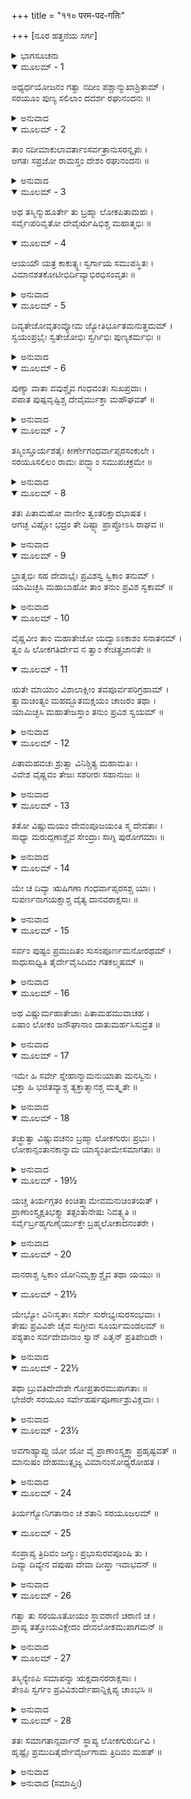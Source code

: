 +++
title = "११० परम-पद-गतिः"

+++
[ನೂರ ಹತ್ತನೆಯ ಸರ್ಗ]



<details><summary>ಭಾಗಸೂಚನಾ</summary>

ಶ್ರೀರಾಮನು ಅನುಜರೊಡನೆ ತನ್ನ ಸ್ವರೂಪನಾದ ಮಹಾವಿಷ್ಣುವಿನಲ್ಲಿ ಐಕ್ಯ ಹೊಂದುವುದು, ಜೊತೆಗೆ ಬಂದಿರುವ ಸಮಸ್ತರಿಗೂ ಸಂತಾನಕ ಲೋಕದ ಪ್ರಾಪ್ತಿ
</details>

<details open><summary>ಮೂಲಮ್ - 1</summary>

ಅಧ್ಯರ್ಧಯೋಜನಂ ಗತ್ವಾ ನದೀಂ ಪಶ್ಚಾನ್ಮುಖಾಶ್ರಿತಾಮ್ ।  
ಸರಯೂಂ ಪುಣ್ಯ ಸಲಿಲಾಂ ದದರ್ಶ ರಘುನಂದನಃ ॥
</details>

<details><summary>ಅನುವಾದ</summary>

ಅಯೋಧ್ಯೆಯಿಂದ ಒಂದೂವರೆ ಯೋಜನ ದೂರ ಹೋದ ಬಳಿಕ ಶ್ರೀರಾಮನು ಪಶ್ಚಿಮ ದಿಕ್ಕಿನಲ್ಲಿರುವ ಪುಣ್ಯೋದಕದಿಂದ ಕೂಡಿದ ಸರಯೂ ನದಿಯನ್ನು ದರ್ಶಿಸಿದನು.॥1॥
</details>

<details open><summary>ಮೂಲಮ್ - 2</summary>

ತಾಂ ನದೀಮಾಕುಲಾವರ್ತಾಂಸರ್ವತ್ರಾನುಸರನ್ನೃಪಃ ।  
ಆಗತಃ ಸಪ್ರಜೋ ರಾಮಸ್ತಂ ದೇಶಂ ರಘುನಂದನಃ ॥
</details>

<details><summary>ಅನುವಾದ</summary>

ಸರಯೂ ನದಿಯಲ್ಲಿ ಎಲ್ಲೆಡೆ ಸುಳಿಗಳಿದ್ದವು. ಅಲ್ಲಿ ಎಲ್ಲೆಡೆ ತಿರುಗಾಡಿ ರಘುನಂದನ ಶ್ರೀರಾಮನು ಪ್ರಜಾಜನರೊಂದಿಗೆ ಒಂದು ಉತ್ತಮ ಸ್ಥಾನಕ್ಕೆ ತಲುಪಿದನು.॥2॥
</details>

<details open><summary>ಮೂಲಮ್ - 3</summary>

ಅಥ ತಸ್ಮಿನ್ಮುಹೂರ್ತೇ ತು ಬ್ರಹ್ಮಾ ಲೋಕಪಿತಾಮಹಃ ।  
ಸರ್ವೈಃಪರಿವೃತೋ ದೇವೈರ್ಋಷಿಭಿಶ್ಚ ಮಹಾತ್ಮಭಿಃ ॥
</details>

<details open><summary>ಮೂಲಮ್ - 4</summary>

ಆಯಯೌ ಯತ್ರ ಕಾಕುತ್ಸ್ಥಃ ಸ್ವರ್ಗಾಯ ಸಮುಪಸ್ಥಿತಃ ।  
ವಿಮಾನಶತಕೋಟೀಭಿರ್ದಿವ್ಯಾಭಿರಭಿಸಂವೃತಃ ॥
</details>

<details><summary>ಅನುವಾದ</summary>

ಆಗಲೇ ಲೋಕಪಿತಾಮಹ ಬ್ರಹ್ಮದೇವರು ಸಮಸ್ತ ದೇವತೆಗಳಿಂದ ಹಾಗೂ ಋಷಿಗಳಿಂದ ಸಂವೃತನಾಗಿ ಶ್ರೀರಘುನಾಥನು ಪರಮಧಾಮಕ್ಕೆ ತೆರಳಲು ನಿಂತಿದ್ದ ಸ್ಥಲಕ್ಕೆ ಬಂದು ತಲುಪಿದರು. ಅವರೊಂದಿಗೆ ಕೋಟಿ-ಕೋಟಿ ದಿವ್ಯ ವಿಮಾನಗಳು ಶೋಭಿಸುತ್ತಿದ್ದವು.॥3-4॥
</details>

<details open><summary>ಮೂಲಮ್ - 5</summary>

ದಿವ್ಯತೇಜೋವೃತಂವ್ಯೋಮ ಜ್ಯೋತಿರ್ಭೂತಮನುತ್ತಮಮ್ ।  
ಸ್ವಯಂಪ್ರಭೈಃ ಸ್ವತೇಜೋಭಿಃ ಸ್ವರ್ಗಿಭಿಃ ಪುಣ್ಯಕರ್ಮಭಿಃ ॥
</details>

<details><summary>ಅನುವಾದ</summary>

ಆಕಾಶ ಮಂಡಲವೆಲ್ಲ ದಿವ್ಯತೇಜದಿಂದ ವ್ಯಾಪ್ತವಾಗಿ ಅತ್ಯಂತ ಜ್ಯೋತಿರ್ಮಯವಾಗುತ್ತಿತ್ತು. ಪುಣ್ಯಕರ್ಮಮಾಡುವ ಸ್ವರ್ಗವಾಸೀಗಳು ಸ್ವಯಂ ಪ್ರಕಾಶಿತರಾಗಿ ತಮ್ಮ ತೇಜದಿಂದ ಆ ಸ್ಥಾನವನ್ನು ಬೆಳಗಿಸುತ್ತಿದ್ದರು.॥5॥
</details>

<details open><summary>ಮೂಲಮ್ - 6</summary>

ಪುಣ್ಯಾ ವಾತಾ ವವುಶ್ಚೈವ ಗಂಧವಂತಃ ಸುಖಪ್ರದಾಃ ।  
ಪಪಾತ ಪುಷ್ಪವೃಷ್ಟಿಶ್ಚ ದೇವೈರ್ಮುಕ್ತಾ ಮಹೌಘವತ್ ॥
</details>

<details><summary>ಅನುವಾದ</summary>

ಪರಮ ಪವಿತ್ರ, ಸುಗಂಧಿತ, ಸುಖದಾಯಕ ಮಂದಾನಿಲ ಬೀಸತೊಡಗಿತು. ದೇವತೆಗಳು ಸುರಿಸುವ ರಾಶಿ-ರಾಶಿ ದಿವ್ಯಪುಷ್ಪಗಳ ಭಾರೀ ವರ್ಷಾ ಆಗತೊಡಗಿತು.॥6॥
</details>

<details open><summary>ಮೂಲಮ್ - 7</summary>

ತಸ್ಮಿಂಸ್ತೂರ್ಯಶತೈಃ ಕೀರ್ಣೇಗಂಧರ್ವಾಪ್ಸರಸಂಕುಲೇ ।  
ಸರಯೂಸಲಿಲಂ ರಾಮಃ ಪದ್ಭ್ಯಾಂ ಸಮುಪಚಕ್ರಮೇ ॥
</details>

<details><summary>ಅನುವಾದ</summary>

ಆಗ ನೂರಾರು ವಾದ್ಯಗಳು ಮೊಳಗಿದವು, ಗಂಧರ್ವರು ಮತ್ತು ಅಪ್ಸರೆಯರಿಂದ ಅಲ್ಲಿಯ ಜಾಗ ತುಂಬಿ ಹೋಯಿತು. ಅಷ್ಟರಲ್ಲಿ ಶ್ರೀರಾಮಚಂದ್ರನು ಸರಯೂ ಜಲವನ್ನು ಪ್ರವೇಶಿಸಲು ಮುಂದಡಿಯಿಟ್ಟನು.॥7॥
</details>

<details open><summary>ಮೂಲಮ್ - 8</summary>

ತತಃ ಪಿತಾಮಹೋ ವಾಣೀಂ ತ್ವಂತರಿಕ್ಷಾದಭಾಷತ ।  
ಆಗಚ್ಛ ವಿಷ್ಣೋ ಭದ್ರಂ ತೇ ದಿಷ್ಟ್ಯಾ ಪ್ರಾಪ್ತೋಽಸಿ ರಾಘವ ॥
</details>

<details><summary>ಅನುವಾದ</summary>

ಆಗ ಬ್ರಹ್ಮದೇವರು ಆಕಾಶದಿಂದ ನುಡಿದರು - ಶ್ರೀವಿಷ್ಣುಸ್ವರೂಪ ರಘುನಂದನ! ಬಾ ಬಾ! ನಿನಗೆ ಮಂಗಳವಾಗಲಿ. ನೀನು ಪರಮಧಾಮಕ್ಕೆ ಆಗಮಿಸುವುದು ನಮ್ಮ ಸೌಭಾಗ್ಯವಾಗಿದೆ.॥8॥
</details>

<details open><summary>ಮೂಲಮ್ - 9</summary>

ಭ್ರಾತೃಭಿಃ ಸಹ ದೇವಾಭೈಃ ಪ್ರವಿಶಸ್ವ ಸ್ವಿಕಾಂ ತನುಮ್ ।  
ಯಾಮಿಚ್ಛಸಿ ಮಹಾಬಾಹೋ ತಾಂ ತನುಂ ಪ್ರವಿಶ ಸ್ವಕಾಮ್ ॥
</details>

<details><summary>ಅನುವಾದ</summary>

ಮಹಾಬಾಹೋ! ದೇವತುಲ್ಯ ತೇಜಸ್ವೀ ಸಹೋದರರೊಂದಿಗೆ ನಿನ್ನ ಸ್ವರೂಪಭೂತ ಲೋಕ ವನ್ನು ಪ್ರವೇಶಿಸು. ನೀನು ಬಯಸಿದ ಸ್ವರೂಪದಿಂದಲೇ ಪ್ರವೇಶಮಾಡು.॥9॥
</details>

<details open><summary>ಮೂಲಮ್ - 10</summary>

ವೈಷ್ಣವೀಂ ತಾಂ ಮಹಾತೇಜೋ ಯದ್ವಾಽಽಕಾಶಂ ಸನಾತನಮ್ ।  
ತ್ವಂ ಹಿ ಲೋಕಗತಿರ್ದೇವ ನ ತ್ವಾಂ ಕೇಚಿತ್ಪ್ರಜಾನತೇ ॥
</details>

<details open><summary>ಮೂಲಮ್ - 11</summary>

ಋತೇ ಮಾಯಾಂ ವಿಶಾಲಾಕ್ಷೀಂ ತವಪೂರ್ವಪರಿಗ್ರಹಾಮ್ ।  
ತ್ವಾಮಚಿಂತ್ಯಂ ಮಹದ್ಭೂತಮಕ್ಷಯಂ ಚಾಜರಂ ತಥಾ ।  
ಯಾಮಿಚ್ಛಸಿ ಮಹಾತೇಜಸ್ತಾಂ ತನುಂ ಪ್ರವಿಶ ಸ್ವಯಮ್ ॥
</details>

<details><summary>ಅನುವಾದ</summary>

ಮಹಾತೇಜಸ್ವೀ ಪರಮೇಶ್ವರ! ನೀನು ಇಚ್ಛಿಸುವೆಯಾದರೆ ಚತುರ್ಭುಜ ವಿಷ್ಣುರೂಪದಲ್ಲೇ ಪ್ರವೇಶಿಸು, ಅಥವಾ ತನ್ನ ಸನಾತನ ಆಕಾಶಮಯ ಅವ್ಯಕ್ತ ಬ್ರಹ್ಮರೂಪದಲ್ಲಿ ವಿರಾಜಮಾನನಾಗು. ದೇವ! ನೀನೇ ಸಮಸ್ತ ಲೋಕಗಳ ಆಶ್ರಯವಾಗಿರುವೆ. ನಿನ್ನ ಪುರಾತನ ಪತ್ನೀ ಯೋಗಮಾಯಾ ಸ್ವರೂಪಳಾದ, ವಿಶಾಲಾಕ್ಷಿಯಾದ ಸೀತಾದೇವಿಯ ಹೊರತು ಬೇರೆ ಯಾರಿಗೂ ನಿನ್ನ ನಿಜ ಸ್ವರೂಪ ತಿಳಿಯದು; ಏಕೆಂದರೆ ನೀನು ಅಚಿಂತ್ಯನು, ಮಹಾಸತ್ತ್ವನು, ಅವಿನಾಶಿಯು, ಆದಿಮಧ್ಯಾಂತರಹಿತನು, ಜರಾಮರಣರಹಿತನು. ಈಗ ನೀನು ಯಾವು ಸ್ವರೂಪದಲ್ಲಿ ಪ್ರವೇಶಿಸಲು ಬಯಸುವೆಯೋ ಆ ಸ್ವರೂಪದಲ್ಲಿ ಸೇರಿಕೋ.॥10-11॥
</details>

<details open><summary>ಮೂಲಮ್ - 12</summary>

ಪಿತಾಮಹವಚಃ ಶ್ರುತ್ವಾ ವಿನಿಶ್ಚಿತ್ಯ ಮಹಾಮತಿಃ ।  
ವಿವೇಶ ವೈಷ್ಣವಂ ತೇಜಃ ಸಶರೀರಃ ಸಹಾನುಜಃ ॥
</details>

<details><summary>ಅನುವಾದ</summary>

ಪಿತಾಮಹ ಬ್ರಹ್ಮದೇವರ ಮಾತನ್ನು ಕೇಳಿ ಪರಮ ಬುದ್ಧಿವಂತ ಶ್ರೀರಾಮನು ಏನೋ ನಿಶ್ಚಯಿಸಿ ಸಹೋದರರೊಂದಿಗೆ ಶರೀರಸಹಿತ ತನ್ನ ವೈಷ್ಣವ ತೇಜಸ್ಸಿನಲ್ಲಿ ಪ್ರವೇಶಿಸಿದನು.॥12॥
</details>

<details open><summary>ಮೂಲಮ್ - 13</summary>

ತತೋ ವಿಷ್ಣುಮಯಂ ದೇವಂಪೂಜಯಂತಿ ಸ್ಮ ದೇವತಾಃ ।  
ಸಾಧ್ಯಾ ಮರುದ್ಗಣಾಶ್ಚೈವ ಸೇಂದ್ರಾಃ ಸಾಗ್ನಿ ಪುರೋಗಮಾಃ ॥
</details>

<details><summary>ಅನುವಾದ</summary>

ಮತ್ತೆ ಇಂದ್ರಾಗ್ನಿ ಆದಿ ಎಲ್ಲ ದೇವತೆಗಳು, ಸಾಧ್ಯರು, ಮರುದ್ಗಣರು, ವಿಷ್ಣುಸ್ವರೂಪದಲ್ಲಿ ಸ್ಥಿತನಾದ ಭಗವಾನ್ ಶ್ರೀರಾಮನನ್ನು ಸ್ತುತಿಸಿ ಪೂಜಿಸ ತೊಡಗಿದರು.॥13॥
</details>

<details open><summary>ಮೂಲಮ್ - 14</summary>

ಯೇ ಚ ದಿವ್ಯಾ ಋಷಿಗಣಾ ಗಂಧರ್ವಾಪ್ಸರಸಶ್ಚ ಯಾಃ ।  
ಸುಪರ್ಣನಾಗಯಕ್ಷಾಶ್ಚ  ದೈತ್ಯ ದಾನವರಾಕ್ಷಸಾಃ ॥
</details>

<details><summary>ಅನುವಾದ</summary>

ಅನಂತರ ದಿವ್ಯಋಷಿ, ಗಂಧರ್ವರು, ಅಪ್ಸರೆಯರು, ಗರುಡ, ನಾಗ, ದೈತ್ಯ, ದಾನವ, ರಾಕ್ಷಸ ಇವರೆಲ್ಲರೂ ಭಗವಂತನ ಗುಣಗಾನ ಮಾಡತೊಡಗಿದರು.॥14॥
</details>

<details open><summary>ಮೂಲಮ್ - 15</summary>

ಸರ್ವಂ ಪುಷ್ಟಂ ಪ್ರಮುದಿತಂ ಸುಸಂಪೂರ್ಣಮನೋರಥಮ್ ।  
ಸಾಧುಸಾಧ್ವಿತಿ ತೈರ್ದೇವೈಸಿದಿವಂ ಗತಕಲ್ಮಷಮ್ ॥
</details>

<details><summary>ಅನುವಾದ</summary>

ಅವರು ಸ್ತುತಿಸುತ್ತಾರೆ- ಪ್ರಭೋ ! ನೀನು ಇಲ್ಲಿಗೆ ಪದಾರ್ಪಣ ಮಾಡಿದ್ದರಿಂದ ದೇವಲೋಕ ವಾಸಿಗಳ ಸಮುದಾಯ ಸಲ ಮನೋರಥವಾದ್ದರಿಂದ ಹೃಷ್ಟ-ಪುಷ್ಟ ಹಾಗೂ ಆನಂದ ಮಗ್ನವಾಯಿತು. ಎಲ್ಲರ ಪಾಪ-ತಾಪ ನಾಶವಾಗಿ ಹೋದುವು. ಸ್ವಾಮಿ! ನೀನು ಮಾಡಿದ ಕಾರ್ಯವು ಅತ್ಯಂತ ಸಾಧುವಾಗಿದೆ.॥15॥
</details>

<details open><summary>ಮೂಲಮ್ - 16</summary>

ಅಥ ವಿಷ್ಣುರ್ಮಹಾತೇಜಾಃ ಪಿತಾಮಹಮುವಾಚಹ ।  
ಏಷಾಂ ಲೋಕಂ ಜನೌಘಾನಾಂ ದಾತುಮರ್ಹಸಿಸುವ್ರತ ॥
</details>

<details><summary>ಅನುವಾದ</summary>

ಅನಂತರ ವಿಷ್ಣು ರೂಪದಲ್ಲಿ ವಿರಾಜಿಸುತ್ತಿದ್ದ ಮಹಾತೇಜಸ್ವೀ ಶ್ರೀರಾಮನು ಬ್ರಹ್ಮ ದೇವರಲ್ಲಿ ಹೇಳಿದನು - ಸುವ್ರತ ಪಿತಾಮಹನೇ! ಈ ಸಮಸ್ತ ಜನಸಮುದಾಯಕ್ಕೂ ನೀನು ಉತ್ತಮ ಲೋಕವನ್ನು ಅನುಗ್ರಹಿಸು.॥16॥
</details>

<details open><summary>ಮೂಲಮ್ - 17</summary>

ಇಮೇ ಹಿ ಸರ್ವೇ ಸ್ನೇಹಾನ್ಮಾಮನುಯಾತಾ ಮನಸ್ವಿನಃ ।  
ಭಕ್ತಾ ಹಿ ಭಜಿತವ್ಯಾಶ್ಚ ತ್ಯಕ್ತಾತ್ಮಾನಶ್ಚ ಮತ್ಕೃತೇ ॥
</details>

<details><summary>ಅನುವಾದ</summary>

ಇವರೆಲ್ಲರೂ ಸ್ನೇಹಪರ ವಶರಾಗಿ ನನ್ನ ಹಿಂದೆ ಬಂದಿರುವರು. ಇವರೆಲ್ಲರೂ ಯಶಸ್ವೀ ನನ್ನ ಭಕ್ತರಾಗಿದ್ದಾರೆ. ಇವರು ನನಗಾಗಿ ತಮ್ಮ ಲೌಕಿಕ ಸುಖಗಳನ್ನು ತ್ಯಜಿಸಿರುವರು; ಆದ್ದರಿಂದ ಇವರು ನನ್ನ ಅನುಗ್ರಹಕ್ಕೆ ಸರ್ವಥಾ ಪಾತ್ರರಾಗಿದ್ದಾರೆ.॥17॥
</details>

<details open><summary>ಮೂಲಮ್ - 18</summary>

ತಚ್ಛ್ರುತ್ವಾ ವಿಷ್ಣುವಚನಂ ಬ್ರಹ್ಮಾ ಲೋಕಗುರುಃ ಪ್ರಭುಃ ।  
ಲೋಕಾನ್ಸಂತಾನಕಾನ್ನಾಮ ಯಾಸ್ಯಂತೀಮೇಸಮಾಗತಾಃ ॥
</details>

<details><summary>ಅನುವಾದ</summary>

ಭಗವಾನ್ ವಿಷ್ಣುವಿನ ಮಾತನ್ನು ಕೇಳಿ ಲೋಕಗುರು ಭಗವಾನ್ ಬ್ರಹ್ಮದೇವರು ಹೇಳಿದರು - ಭಗವಂತಾ! ಇಲ್ಲಿಗೆ ಬಂದಿರುವ ಇವರೆಲ್ಲರೂ ‘ಸಾಂತಾನಿಕ’ ಎಂಬ ಲೋಕಕ್ಕೆ ಹೋಗುವರು.॥18॥
</details>

<details open><summary>ಮೂಲಮ್ - 19½</summary>

ಯಚ್ಚ ತಿರ್ಯಗ್ಗತಂ ಕಿಂಚಿತ್ತ್ವಾಮೇವಮನುಚಿಂತಯತ್ ।  
ಪ್ರಾಣಾಂಸ್ತ್ಯಕ್ಷತಿಭಕ್ತ್ಯಾ ತತ್ಸಂತಾನೇಷು ನಿವತ್ಸ್ಯತಿ ॥  
ಸರ್ವೈರ್ಬ್ರಹ್ಮಗುಣೈರ್ಯುಕ್ತೇ ಬ್ರಹ್ಮಲೋಕಾದನಂತರೇ ।
</details>

<details><summary>ಅನುವಾದ</summary>

ಪಶು-ಪಕ್ಷಿ ಯೋನಿಯಲ್ಲಿ ಬಿದ್ದಿರುವ ಜೀವಿಗಳಲ್ಲಿ ಯಾರೇ ನಿನ್ನನ್ನು ಭಕ್ತಿಭಾವದಿಂದ ಚಿಂತಿಸುತ್ತಾ ತಮ್ಮ ಪ್ರಾಣಗಳನ್ನು ಪರಿತ್ಯಜಿಸುವರೋ ಅವರೂ ಕೂಡ ಸಂತಾನಕ ಲೋಕದಲ್ಲೇ ವಾಸಿಸುವರು. ಈ ಸಂತಾನಕ ಲೋಕವು ಬ್ರಹ್ಮಲೋಕದ ನಿಕಟವಾಗಿದೆ. (ಸಾಕೇತಧಾಮದ್ದೇ ಅಂಗವಾಗಿದೆ) ಅದು ಬ್ರಹ್ಮನ ಸತ್ಯ-ಸಂಕಲ್ಪತ್ವ ಮೊದಲಾದ ಎಲ್ಲ ಉತ್ತಮ ಗುಣಗಳಿಂದ ಕೂಡಿದೆ. ಅದರಲ್ಲೇ ಈ ನಿನ್ನ ಭಕ್ತ ಜನರು ವಾಸಿಸುವರು.॥19½॥
</details>

<details open><summary>ಮೂಲಮ್ - 20</summary>

ವಾನರಾಶ್ಚ ಸ್ವಿಕಾಂ ಯೋನಿಮೃಕ್ಷಾಶ್ಚೈವ ತಥಾ ಯಯುಃ ॥
</details>

<details open><summary>ಮೂಲಮ್ - 21½</summary>

ಯೇಭ್ಯೋ ವಿನಿಃಸೃತಾಃ ಸರ್ವೇ ಸುರೇಭ್ಯಃಸುರಸಂಭವಾಃ ।  
ತೇಷು ಪ್ರವಿವಿಶೇ ಚೈವ ಸುಗ್ರೀವಃ ಸೂರ್ಯಮಂಡಲಮ್ ॥  
ಪಶ್ಯತಾಂ ಸರ್ವದೇವಾನಾಂ ಸ್ವಾನ್ ಪಿತೃನ್ ಪ್ರತಿಪೇದಿರೇ ।
</details>

<details><summary>ಅನುವಾದ</summary>

ವಾನರರು, ಕರಡಿಗಳು ಯಾವ ದೇವತೆಗಳಿಂದ ಉತ್ಪನ್ನರಾಗಿದ್ದರೋ, ಆಯಾ ದೇವತೆಗಳಲ್ಲಿಯೇ ಸೇರಿಕೊಳ್ಳುವರು. ಸುಗ್ರೀವನು ಸೂರ್ಯಮಂಡಲವನ್ನು ಸೇರಿಕೊಳ್ಳುವನು. ಸಮಸ್ತ ದೇವತೆಗಳು ನೋಡು-ನೋಡುತ್ತಿರುವಂತೆಯೇ ಋಕ್ಷ-ವಾನರರೆಲ್ಲರೂ ತಮ್ಮ-ತಮ್ಮ ಪಿತೃಗಳಲ್ಲಿ ಸೇರಿಕೊಂಡವು.॥20-21½॥
</details>

<details open><summary>ಮೂಲಮ್ - 22½</summary>

ತಥಾ ಬ್ರುವತಿದೇವೇಶೇ ಗೋಪ್ರತಾರಮುಪಾಗತಾಃ ॥  
ಭೇಜಿರೇ ಸರಯೂಂ ಸರ್ವೇಹರ್ಷಪೂರ್ಣಾಶ್ರುವಿಕ್ಲವಾಃ ।
</details>

<details><summary>ಅನುವಾದ</summary>

ದೇವೇಶ್ವರ ಬ್ರಹ್ಮದೇವರು ಸಂತಾನಕ ಲೋಕದ ಘೋಷಣೆ ಮಾಡಿದಾಗ ಸರಯೂವಿನ ಗೋಪ್ರತಾರಘಾಟಿನಲ್ಲಿ ಬಂದಿರುವ ಎಲ್ಲ ಜನರು ಆನಂದಾಶ್ರು ಹರಿಸುತ್ತಾ ಸರಯೂ ನೀರಿನಲ್ಲಿ ಮುಳುಗು ಹಾಕಿದರು.॥22½॥
</details>

<details open><summary>ಮೂಲಮ್ - 23½</summary>

ಅವಗಾಹ್ಯಾಪ್ಸು ಯೋ ಯೋ ವೈ ಪ್ರಾಣಾಂಸ್ತ್ಯಕ್ತ್ವಾ ಪ್ರಹೃಷ್ಟವತ್ ॥  
ಮಾನುಷಂ ದೇಹಮುತ್ಸೃಜ್ಯ ವಿಮಾನಂಸೋಧ್ಯರೋಹತ ।
</details>

<details><summary>ಅನುವಾದ</summary>

ನೀರಿನಲ್ಲಿ ಮುಳುಗುತ್ತಿರುವಂತೆ ಅಲ್ಲಲ್ಲೇ ಬಹಳ ಹರ್ಷದೊಂದಿಗೆ ಪ್ರಾಣಗಳನ್ನು, ಮನುಷ್ಯ ಶರೀರವನ್ನು ತ್ಯಜಿಸಿ ವಿಮಾನವನ್ನು ಅಡರಿದರು.॥23½॥
</details>

<details open><summary>ಮೂಲಮ್ - 24</summary>

ತಿರ್ಯಗ್ಯೋನಿಗತಾನಾಂ ಚ ಶತಾನಿ ಸರಯೂಜಲಮ್ ॥
</details>

<details open><summary>ಮೂಲಮ್ - 25</summary>

ಸಂಪ್ರಾಪ್ಯ ತ್ರಿದಿವಂ ಜಗ್ಮುಃ ಪ್ರಭಾಸುರವಪೂಂಷಿ ತು ।  
ದಿವ್ಯಾ ದಿವ್ಯೇನ ವಪುಷಾ ದೇವಾ ದೀಪ್ತಾ ಇವಾಭವನ್ ॥
</details>

<details><summary>ಅನುವಾದ</summary>

ಪಶು-ಪಕ್ಷಿ ಯೋನಿಯಲ್ಲಿದ್ದ ನೂರಾರು ಪ್ರಾಣಿಗಳು ಸರಯೂ ನದಿಯಲ್ಲಿ ಮುಳುಗಿ ತೇಜಸ್ವೀ ಶರೀರ ಧರಿಸಿ ದಿವ್ಯಲೋಕಕ್ಕೆ ತೆರಳಿದವು. ಅವುಗಳು ದಿವ್ಯಶರೀರ ಧರಿಸಿ ದಿವ್ಯ ಅವಸ್ಥೆಯಲ್ಲಿ ಸ್ಥಿತರಾಗಿ ದೇವತೆಗಳಂತೇ ಪ್ರಕಾಶಮಾನವಾದವು.॥24-25॥
</details>

<details open><summary>ಮೂಲಮ್ - 26</summary>

ಗತ್ವಾ ತು ಸರಯೂತೋಯಂ ಸ್ಥಾವರಾಣಿ ಚರಾಣಿ ಚ ।  
ಪ್ರಾಪ್ಯ ತತ್ತೋಯವಿಕ್ಲೇದಂ ದೇವಲೋಕಮುಪಾಗಮನ್ ॥
</details>

<details><summary>ಅನುವಾದ</summary>

ಸ್ಥಾವರ - ಜಂಗಮ ಎಲ್ಲ ರೀತಿಯ ಪ್ರಾಣಿಗಳು ಸರಯೂ ಜಲದಲ್ಲಿ ಪ್ರವೇಶಿಸಿ ಆ ನೀರಿನಿಂದ ತಮ್ಮ ಶರೀರವನ್ನು ನೆನೆಸಿ ದಿವ್ಯಲೋಕಕ್ಕೆ ನಡೆದವು.॥26॥
</details>

<details open><summary>ಮೂಲಮ್ - 27</summary>

ತಸ್ಮಿನ್ಯೇಽಪಿ ಸಮಾಪನ್ನಾ ಋಕ್ಷವಾನರರಾಕ್ಷಸಾಃ ।  
ತೇಽಪಿ ಸ್ವರ್ಗಂ ಪ್ರವಿವಿಶುರ್ದೇಹಾನ್ನಿಕ್ಷಿಪ್ಯ ಚಾಂಭಸಿ ॥
</details>

<details><summary>ಅನುವಾದ</summary>

ಆಗ ಅಲ್ಲಿಗೆ ಬಂದಿರುವ ಋಕ್ಷ-ವಾನರ ರಾಕ್ಷಸರು ಎಲ್ಲರೂ ತಮ್ಮ ಶರೀರವನ್ನು ಸರಯೂ ನೀರಿನಲ್ಲಿ ಮುಳುಗಿಸಿ ಭಗವಂತನ ಪರಮಧಾವನ್ನೈದಿದರು.॥27॥
</details>

<details open><summary>ಮೂಲಮ್ - 28</summary>

ತತಃ ಸಮಾಗತಾನ್ಸರ್ವಾನ್ ಸ್ಥಾಪ್ಯ ಲೋಕಗುರುರ್ದಿವಿ ।  
ಹೃಷ್ಟೈಃ ಪ್ರಮುದಿತೈರ್ದೇವೈರ್ಜಗಾಮ ತ್ರಿದಿವಂ ಮಹತ್ ॥
</details>

<details><summary>ಅನುವಾದ</summary>

ಹೀಗೆ ಅಲ್ಲಿಗೆ ಬಂದ ಎಲ್ಲ ಪ್ರಾಣಿಗಳಿಗೆ ಸಂತಾನಿಕ ಲೋಕದಲ್ಲಿ ಸ್ಥಾನವನ್ನು ಕೊಟ್ಟು ಲೋಕಗುರು ಬ್ರಹ್ಮದೇವರು ಹರ್ಷಾ ನಂದದಿಂದ ದೇವತೆಗಳೊಂದಿಗೆ ತಮ್ಮ ಧಾಮಕ್ಕೆ ತೆರಳಿದರು.॥28॥
</details>

<details><summary>ಅನುವಾದ (ಸಮಾಪ್ತಿಃ)</summary>

ಶ್ರೀವಾಲ್ಮೀಕಿ ವಿರಚಿತ ಆರ್ಷರಾಮಾಯಣ ಆದಿಕಾವ್ಯದ ಉತ್ತರ ಕಾಂಡದಲ್ಲಿ ನೂರಹತ್ತನೆಯ ಸರ್ಗಪೂರ್ಣವಾಯಿತು. ॥110॥
</details>
